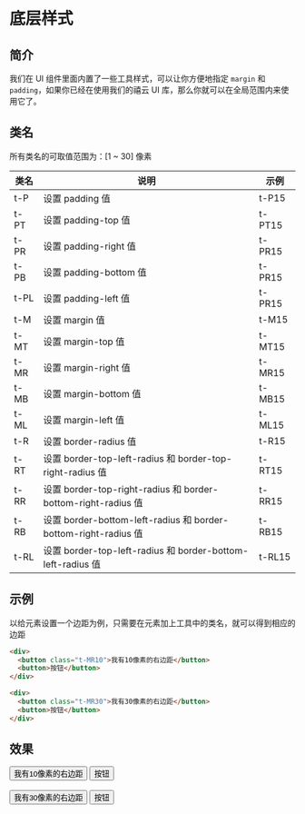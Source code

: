 # 底层样式

## 简介
我们在 UI 组件里面内置了一些工具样式，可以让你方便地指定 `margin` 和 `padding`，如果你已经在使用我们的禧云 UI 库，那么你就可以在全局范围内来使用它了。


## 类名
所有类名的可取值范围为：[1 ~ 30] 像素

| 类名 | 说明 | 示例 |
| ------ | ------| ------ |
| t-P | 设置 padding 值 | t-P15 |
| t-PT | 设置 padding-top 值 | t-PT15 |
| t-PR | 设置 padding-right 值 | t-PR15 |
| t-PB | 设置 padding-bottom 值 | t-PR15 |
| t-PL | 设置 padding-left 值 | t-PR15 |
| t-M | 设置 margin 值 | t-M15 |
| t-MT | 设置 margin-top 值 | t-MT15 |
| t-MR | 设置 margin-right 值 | t-MR15 |
| t-MB | 设置 margin-bottom 值 | t-MB15 |
| t-ML | 设置 margin-left 值 | t-ML15 |
| t-R | 设置 border-radius 值 | t-R15 |
| t-RT | 设置 border-top-left-radius 和 border-top-right-radius 值 | t-RT15 |
| t-RR | 设置 border-top-right-radius 和 border-bottom-right-radius 值 | t-RR15 |
| t-RB | 设置 border-bottom-left-radius 和 border-bottom-right-radius 值 | t-RB15 |
| t-RL | 设置 border-top-left-radius 和 border-bottom-left-radius 值 | t-RL15 |


## 示例
以给元素设置一个边距为例，只需要在元素加上工具中的类名，就可以得到相应的边距
```html
<div>
  <button class="t-MR10">我有10像素的右边距</button>
  <button>按钮</button>
</div>

<div>
  <button class="t-MR30">我有30像素的右边距</button>
  <button>按钮</button>
</div>
```

## 效果
<div>
  <button class="t-MR10">我有10像素的右边距</button>
  <button>按钮</button>
</div>
<br />
<div>
  <button class="t-MR30">我有30像素的右边距</button>
  <button>按钮</button>
</div>

